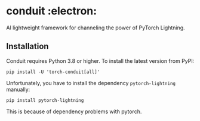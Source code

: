 # conduit :electron:

Al lightweight framework for channeling the power of PyTorch Lightning.

## Installation
Conduit requires Python 3.8 or higher. To install the latest version from PyPI:

```
pip install -U 'torch-conduit[all]'
```

Unfortunately, you have to install the dependency `pytorch-lightning` manually:
```
pip install pytorch-lightning
```
This is because of dependency problems with pytorch.
